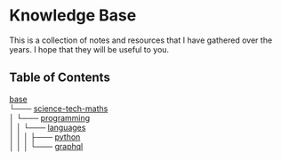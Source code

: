 # Knowledge Base

This is a collection of notes and resources that I have gathered over the years. I hope that they will be useful to you.

## Table of Contents

[base](<base>)<br>
└─── [science-tech-maths](<base/science-tech-maths>)<br>
│    └─── [programming](<base/science-tech-maths/programming>)<br>
│    │    └─── [languages](<base/science-tech-maths/programming/languages>)<br>
│    │    │    ├─── [python](<base/science-tech-maths/programming/languages/python>)<br>
│    │    │    └─── [graphql](<base/science-tech-maths/programming/languages/graphql>)<br>
